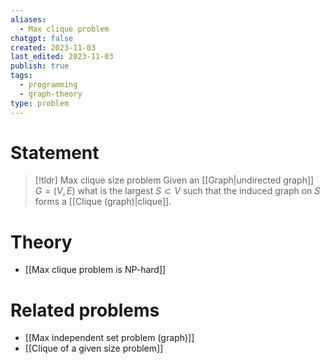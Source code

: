 ```yaml
---
aliases:
  - Max clique problem
chatgpt: false
created: 2023-11-03
last_edited: 2023-11-03
publish: true
tags:
  - programming
  - graph-theory
type: problem
---
```

# Statement

>[!tldr] Max clique size problem
>Given an [[Graph|undirected graph]] $G = (V,E)$ what is the largest $S \subset V$ such that the induced graph on $S$ forms a [[Clique (graph)|clique]].

# Theory

- [[Max clique problem is NP-hard]]

# Related problems

- [[Max independent set problem (graph)]]
- [[Clique of a given size problem]]
